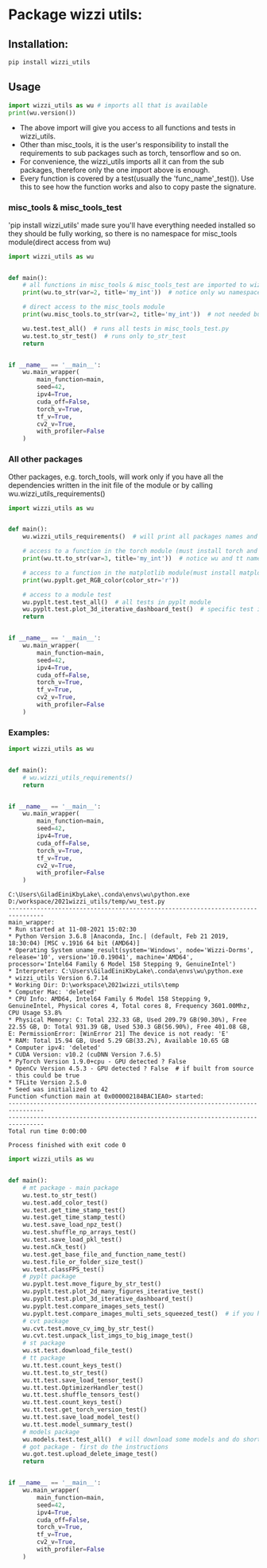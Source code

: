 # Package wizzi utils:  
## Installation: 
```bash
pip install wizzi_utils 
```
## Usage
```python
import wizzi_utils as wu # imports all that is available
print(wu.version()) 
```
* The above import will give you access to all functions and tests in wizzi_utils.<br/>
* Other than misc_tools, it is the user's responsibility to install the requirements to sub packages such
as torch, tensorflow and so on.
* For convenience, the wizzi_utils imports all it can from the sub packages, therefore
only the one import above is enough.
* Every function is covered by a test(usually the 'func_name'_test()). Use this to see how the 
function works and also to copy paste the signature.

###  misc_tools & misc_tools_test
'pip install wizzi_utils' made sure you'll have everything needed installed so they should be fully working,
so there is no namespace for misc_tools module(direct access from wu)<br/>
```python
import wizzi_utils as wu


def main():
    # all functions in misc_tools & misc_tools_test are imported to wizzi_utils
    print(wu.to_str(var=2, title='my_int'))  # notice only wu namespace

    # direct access to the misc_tools module
    print(wu.misc_tools.to_str(var=2, title='my_int'))  # not needed but possible

    wu.test.test_all()  # runs all tests in misc_tools_test.py
    wu.test.to_str_test()  # runs only to_str_test
    return


if __name__ == '__main__':
    wu.main_wrapper(
        main_function=main,
        seed=42,
        ipv4=True,
        cuda_off=False,
        torch_v=True,
        tf_v=True,
        cv2_v=True,
        with_profiler=False
    )
```

### All other packages
Other packages, e.g. torch_tools, will work only if you have all the dependencies written in the init file of the module
or by calling wu.wizzi_utils_requirements()

```python
import wizzi_utils as wu


def main():
    wu.wizzi_utils_requirements()  # will print all packages names and their requirements

    # access to a function in the torch module (must install torch and torchvision)
    print(wu.tt.to_str(var=3, title='my_int'))  # notice wu and tt namespaces. tt for torch tools

    # access to a function in the matplotlib module(must install matplotlib and mpl_toolkits)
    print(wu.pyplt.get_RGB_color(color_str='r'))

    # access to a module test
    wu.pyplt.test.test_all()  # all tests in pyplt module
    wu.pyplt.test.plot_3d_iterative_dashboard_test()  # specific test in pyplot module
    return


if __name__ == '__main__':
    wu.main_wrapper(
        main_function=main,
        seed=42,
        ipv4=True,
        cuda_off=False,
        torch_v=True,
        tf_v=True,
        cv2_v=True,
        with_profiler=False
    )
```  
### Examples:
```python
import wizzi_utils as wu


def main():
    # wu.wizzi_utils_requirements()
    return


if __name__ == '__main__':
    wu.main_wrapper(
        main_function=main,
        seed=42,
        ipv4=True,
        cuda_off=False,
        torch_v=True,
        tf_v=True,
        cv2_v=True,
        with_profiler=False
    )
```
```text
C:\Users\GiladEiniKbyLake\.conda\envs\wu\python.exe D:/workspace/2021wizzi_utils/temp/wu_test.py
--------------------------------------------------------------------------------
main_wrapper:
* Run started at 11-08-2021 15:02:30
* Python Version 3.6.8 |Anaconda, Inc.| (default, Feb 21 2019, 18:30:04) [MSC v.1916 64 bit (AMD64)]
* Operating System uname_result(system='Windows', node='Wizzi-Dorms', release='10', version='10.0.19041', machine='AMD64', processor='Intel64 Family 6 Model 158 Stepping 9, GenuineIntel')
* Interpreter: C:\Users\GiladEiniKbyLake\.conda\envs\wu\python.exe
* wizzi_utils Version 6.7.14
* Working Dir: D:\workspace\2021wizzi_utils\temp
* Computer Mac: 'deleted'
* CPU Info: AMD64, Intel64 Family 6 Model 158 Stepping 9, GenuineIntel, Physical cores 4, Total cores 8, Frequency 3601.00Mhz, CPU Usage 53.8%
* Physical Memory: C: Total 232.33 GB, Used 209.79 GB(90.30%), Free 22.55 GB, D: Total 931.39 GB, Used 530.3 GB(56.90%), Free 401.08 GB, E: PermissionError: [WinError 21] The device is not ready: 'E'
* RAM: Total 15.94 GB, Used 5.29 GB(33.2%), Available 10.65 GB 
* Computer ipv4: 'deleted'
* CUDA Version: v10.2 (cuDNN Version 7.6.5)
* PyTorch Version 1.9.0+cpu - GPU detected ? False
* OpenCv Version 4.5.3 - GPU detected ? False  # if built from source - this could be true
* TFLite Version 2.5.0
* Seed was initialized to 42
Function <function main at 0x000002184BAC1EA0> started:
--------------------------------------------------------------------------------
--------------------------------------------------------------------------------
Total run time 0:00:00

Process finished with exit code 0
```
```python
import wizzi_utils as wu


def main():
    # mt package - main package
    wu.test.to_str_test()
    wu.test.add_color_test()
    wu.test.get_time_stamp_test()
    wu.test.get_time_stamp_test()
    wu.test.save_load_npz_test()
    wu.test.shuffle_np_arrays_test()
    wu.test.save_load_pkl_test()
    wu.test.nCk_test()
    wu.test.get_base_file_and_function_name_test()
    wu.test.file_or_folder_size_test()
    wu.test.classFPS_test()
    # pyplt package
    wu.pyplt.test.move_figure_by_str_test()
    wu.pyplt.test.plot_2d_many_figures_iterative_test()
    wu.pyplt.test.plot_3d_iterative_dashboard_test()
    wu.pyplt.test.compare_images_sets_test()
    wu.pyplt.test.compare_images_multi_sets_squeezed_test()  # if you have torch, torchvision
    # cvt package
    wu.cvt.test.move_cv_img_by_str_test()
    wu.cvt.test.unpack_list_imgs_to_big_image_test()
    # st package
    wu.st.test.download_file_test()    
    # tt package
    wu.tt.test.count_keys_test()
    wu.tt.test.to_str_test()
    wu.tt.test.save_load_tensor_test()
    wu.tt.test.OptimizerHandler_test()
    wu.tt.test.shuffle_tensors_test()
    wu.tt.test.count_keys_test()
    wu.tt.test.get_torch_version_test()
    wu.tt.test.save_load_model_test()
    wu.tt.test.model_summary_test()
    # models package
    wu.models.test.test_all()  # will download some models and do short tests
    # got package - first do the instructions
    wu.got.test.upload_delete_image_test()
    return


if __name__ == '__main__':
    wu.main_wrapper(
        main_function=main,
        seed=42,
        ipv4=True,
        cuda_off=False,
        torch_v=True,
        tf_v=True,
        cv2_v=True,
        with_profiler=False
    )
```     
    
